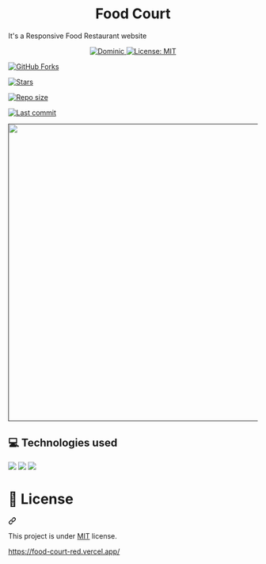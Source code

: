 <h1 style="text-align:center">Food Court</h1>

<p>It's a Responsive Food Restaurant website</p>

<p align="center" dir="auto">
<a href="https://www.linkedin.com/in/dominicseduraja/" rel="nofollow">
<img alt="Dominic" src="https://github.com/Dominic-SR" data-canonical-src="https://img.shields.io/badge/-Dominic-SR-7FFF00?style=flat&amp;logo=Linkedin&amp;logoColor=white" style="max-width: 100%;">
</a>
<a href="https://github.com/Dominic-SR/food-court/blob/main/LICENSE">
<img alt="License: MIT" src="https://camo.githubusercontent.com/984c8424c44e995c2c5c24b6632aab1bfa8041313ae0cc217eebbaf7c7d676c5/68747470733a2f2f696d672e736869656c64732e696f2f6769746875622f6c6963656e73652f56616c656e74696e654665726e616e6465732f506574446f672d436f6d706c6574652d576562736974653f636f6c6f723d73756363657373" data-canonical-src="https://img.shields.io/github/license/Dominic-SR/food-court?color=success" style="max-width: 100%;">
</a>

<a target="_blank" rel="noopener noreferrer nofollow" href="https://camo.githubusercontent.com/bbda808ec8db8960dbc477b732c313ce696e6641f7d93e1e121ec9fc2b9171a2/68747470733a2f2f696d672e736869656c64732e696f2f6769746875622f666f726b732f56616c656e74696e654665726e616e6465732f506574446f672d436f6d706c6574652d576562736974653f636f6c6f723d73756363657373"><img alt="GitHub Forks" src="https://camo.githubusercontent.com/bbda808ec8db8960dbc477b732c313ce696e6641f7d93e1e121ec9fc2b9171a2/68747470733a2f2f696d672e736869656c64732e696f2f6769746875622f666f726b732f56616c656e74696e654665726e616e6465732f506574446f672d436f6d706c6574652d576562736974653f636f6c6f723d73756363657373" data-canonical-src="https://img.shields.io/github/forks/Dominic-SR/food-court?color=success" style="max-width: 100%;"></a>


<a target="_blank" rel="noopener noreferrer nofollow" href="https://camo.githubusercontent.com/4a28256d1a5f90f30a058baee8d213cac41de1fbcbd844397dd0ee8dcd08721a/68747470733a2f2f696d672e736869656c64732e696f2f6769746875622f73746172732f56616c656e74696e654665726e616e6465732f506574446f672d436f6d706c6574652d576562736974653f636f6c6f723d73756363657373"><img alt="Stars" src="https://camo.githubusercontent.com/4a28256d1a5f90f30a058baee8d213cac41de1fbcbd844397dd0ee8dcd08721a/68747470733a2f2f696d672e736869656c64732e696f2f6769746875622f73746172732f56616c656e74696e654665726e616e6465732f506574446f672d436f6d706c6574652d576562736974653f636f6c6f723d73756363657373" data-canonical-src="https://img.shields.io/github/stars/Dominic-SR/food-court?color=success" style="max-width: 100%;"></a>


<a target="_blank" rel="noopener noreferrer nofollow" href="https://camo.githubusercontent.com/6e89fcefce55f510862b292032ff6897554e50485da614168a52d016dbaed6a1/68747470733a2f2f696d672e736869656c64732e696f2f6769746875622f7265706f2d73697a652f56616c656e74696e654665726e616e6465732f506574446f672d436f6d706c6574652d576562736974653f636f6c6f723d73756363657373"><img alt="Repo size" src="https://camo.githubusercontent.com/6e89fcefce55f510862b292032ff6897554e50485da614168a52d016dbaed6a1/68747470733a2f2f696d672e736869656c64732e696f2f6769746875622f7265706f2d73697a652f56616c656e74696e654665726e616e6465732f506574446f672d436f6d706c6574652d576562736974653f636f6c6f723d73756363657373" data-canonical-src="https://img.shields.io/github/repo-size/Dominic-SR/food-court?color=success" style="max-width: 100%;"></a>


<a target="_blank" rel="noopener noreferrer nofollow" href="https://camo.githubusercontent.com/cbcc638b760ddb6d916306a95713df29789731226e228c7d7c73deebdba8313a/68747470733a2f2f696d672e736869656c64732e696f2f6769746875622f6c6173742d636f6d6d69742f56616c656e74696e654665726e616e6465732f506574446f672d436f6d706c6574652d576562736974653f636f6c6f723d73756363657373"><img alt="Last commit" src="https://camo.githubusercontent.com/cbcc638b760ddb6d916306a95713df29789731226e228c7d7c73deebdba8313a/68747470733a2f2f696d672e736869656c64732e696f2f6769746875622f6c6173742d636f6d6d69742f56616c656e74696e654665726e616e6465732f506574446f672d436f6d706c6574652d576562736974653f636f6c6f723d73756363657373" data-canonical-src="https://img.shields.io/github/last-commit/Dominic-SR/food-court?color=success" style="max-width: 100%;"></a>
</p>


<div align="center" dir="auto">
    <a target="_blank" rel="noopener noreferrer" href=""><img src="" width="600" style="max-width: 100%;"></a>
</div>



<h2> 💻 Technologies used</h2>

<img src="https://img.shields.io/badge/html5-%23E34F26.svg?style=for-the-badge&logo=html5&logoColor=white" />

<img src="https://img.shields.io/badge/css3-%231572B6.svg?style=for-the-badge&logo=css3&logoColor=white" />

<img src="https://img.shields.io/badge/javascript-%23323330.svg?style=for-the-badge&logo=javascript&logoColor=%23F7DF1E" />

<div class="markdown-heading" dir="auto"><h1 tabindex="-1" class="heading-element" dir="auto">📕 License</h1><a id="user-content--license" class="anchor" aria-label="Permalink: 📕 License" href="#-license"><svg class="octicon octicon-link" viewBox="0 0 16 16" version="1.1" width="16" height="16" aria-hidden="true"><path d="m7.775 3.275 1.25-1.25a3.5 3.5 0 1 1 4.95 4.95l-2.5 2.5a3.5 3.5 0 0 1-4.95 0 .751.751 0 0 1 .018-1.042.751.751 0 0 1 1.042-.018 1.998 1.998 0 0 0 2.83 0l2.5-2.5a2.002 2.002 0 0 0-2.83-2.83l-1.25 1.25a.751.751 0 0 1-1.042-.018.751.751 0 0 1-.018-1.042Zm-4.69 9.64a1.998 1.998 0 0 0 2.83 0l1.25-1.25a.751.751 0 0 1 1.042.018.751.751 0 0 1 .018 1.042l-1.25 1.25a3.5 3.5 0 1 1-4.95-4.95l2.5-2.5a3.5 3.5 0 0 1 4.95 0 .751.751 0 0 1-.018 1.042.751.751 0 0 1-1.042.018 1.998 1.998 0 0 0-2.83 0l-2.5 2.5a1.998 1.998 0 0 0 0 2.83Z"></path></svg></a></div>

<p dir="auto">This project is under <a href="https://github.com/Dominic-SR/food-court/tree/main?tab=MIT-1-ov-file">MIT</a> license.</p>

https://food-court-red.vercel.app/
